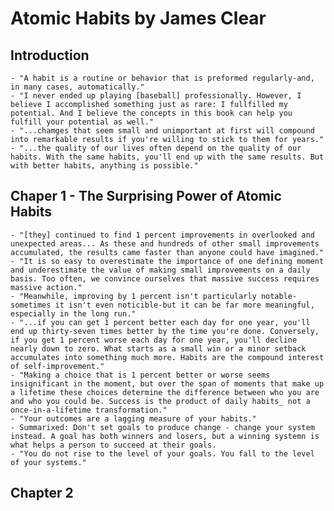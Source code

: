 # Atomic Habits by James Clear

## Introduction

    - "A habit is a routine or behavior that is preformed regularly-and, in many cases, automatically." 
    - "I never ended up playing [baseball] professionally. However, I believe I accomplished something just as rare: I fullfilled my potential. And I believe the concepts in this book can help you fulfill your potential as well." 
    - "...chamges that seem small and unimportant at first will compound into remarkable results if you're willing to stick to them for years."
    - "...the quality of our lives often depend on the quality of our habits. With the same habits, you'll end up with the same results. But with better habits, anything is possible." 

## Chaper 1 - The Surprising Power of Atomic Habits
    - "[they] continued to find 1 percent improvements in overlooked and unexpected areas... As these and hundreds of other small improvements accumulated, the results came faster than anyone could have imagined."
    - "It is so easy to overestimate the importance of one defining moment and underestimate the value of making small improvements on a daily basis. Too often, we convince ourselves that massive success requires massive action."
    - "Meanwhile, improving by 1 percent isn't particularly notable-sometimes it isn't even noticible-but it can be far more meaningful, especially in the long run." 
    - "...if you can get 1 percent better each day for one year, you'll end up thirty-seven times better by the time you're done. Conversely, if you get 1 percent worse each day for one year, you'll decline nearly down to zero. What starts as a small win or a minor setback accumulates into something much more. Habits are the compound interest of self-improvement."
    - "Making a choice that is 1 percent better or worse seems insignificant in the moment, but over the span of moments that make up a lifetime these choices determine the difference between who you are and who you could be. Success is the product of daily habits_ not a once-in-a-lifetime transformation." 
    - "Your outcomes are a lagging measure of your habits." 
    - Summarixed: Don't set goals to produce change - change your system instead. A goal has both winners and losers, but a winning systemn is what helps a person to succeed at their goals. 
    - "You do not rise to the level of your goals. You fall to the level of your systems." 

## Chapter 2  